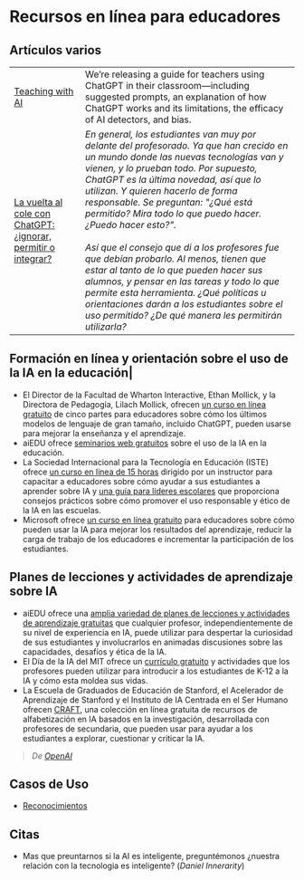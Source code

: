 # Recursos en línea para educadores

## Artículos varios

|||
|-|-|
[Teaching with AI](https://openai.com/blog/teaching-with-ai)|We’re releasing a guide for teachers using ChatGPT in their classroom—including suggested prompts, an explanation of how ChatGPT works and its limitations, the efficacy of AI detectors, and bias.
[La vuelta al cole con ChatGPT: ¿ignorar, permitir o integrar?](https://www.technologyreview.es//s/15659/la-vuelta-al-cole-con-chatgpt-ignorar-permitir-o-integrar)|*En general, los estudiantes van muy por delante del profesorado. Ya que han crecido en un mundo donde las nuevas tecnologías van y vienen, y lo prueban todo. Por supuesto, ChatGPT es la última novedad, así que lo utilizan. Y quieren hacerlo de forma responsable. Se preguntan: "¿Qué está permitido? Mira todo lo que puedo hacer. ¿Puedo hacer esto?".<br><br>Así que el consejo que di a los profesores fue que debían probarlo. Al menos, tienen que estar al tanto de lo que pueden hacer sus alumnos, y pensar en las tareas y todo lo que permite esta herramienta. ¿Qué políticas u orientaciones darán a los estudiantes sobre el uso permitido? ¿De qué manera les permitirán utilizarla?*

## Formación en línea y orientación sobre el uso de la IA en la educación|

- El Director de la Facultad de Wharton Interactive, Ethan Mollick, y la Directora de Pedagogía, Lilach Mollick, ofrecen [un curso en línea gratuito](https://www.youtube.com/watch?v=t9gmyvf7JYo) de cinco partes para educadores sobre cómo los últimos modelos de lenguaje de gran tamaño, incluido ChatGPT, pueden usarse para mejorar la enseñanza y el aprendizaje.
- aiEDU ofrece [seminarios web gratuitos](https://www.aiedu.org/professional-development) sobre el uso de la IA en la educación. 
- La Sociedad Internacional para la Tecnología en Educación (ISTE) ofrece [un curso en línea de 15 horas](https://www.iste.org/professional-development/iste-u/artificial-intelligence?_ga=2.23134010.1099058242.1691439439-445411672.1679332866&_gac=1.121550330.1688675000.Cj0KCQjw4s-kBhDqARIsAN-ipH3mR8Zqbl4LEVmCxv7EnKGYV4inHLtZfd2SA2ownUFYBN7Zh3roLtYaAgJ9EALw_wcB) dirigido por un instructor para capacitar a educadores sobre cómo ayudar a sus estudiantes a aprender sobre IA y [una guía para líderes escolares](https://craftcms-live-95s-media.iste.org/Bringing_AI_to_School-2023_07.pdf) que proporciona consejos prácticos sobre cómo promover el uso responsable y ético de la IA en las escuelas.
- Microsoft ofrece [un curso en línea gratuito](https://learn.microsoft.com/en-us/training/modules/empower-educators-explore-potential-artificial-intelligence/) para educadores sobre cómo pueden usar la IA para mejorar los resultados del aprendizaje, reducir la carga de trabajo de los educadores e incrementar la participación de los estudiantes.

## Planes de lecciones y actividades de aprendizaje sobre IA

- aiEDU ofrece una [amplia variedad de planes de lecciones y actividades de aprendizaje gratuitas](https://www.aiedu.org/teach-ai) que cualquier profesor, independientemente de su nivel de experiencia en IA, puede utilizar para despertar la curiosidad de sus estudiantes y involucrarlos en animadas discusiones sobre las capacidades, desafíos y ética de la IA.
- El Día de la IA del MIT ofrece un [currículo gratuito](https://www.dayofai.org/) y actividades que los profesores pueden utilizar para introducir a los estudiantes de K-12 a la IA y cómo esta moldea sus vidas.
- La Escuela de Graduados de Educación de Stanford, el Acelerador de Aprendizaje de Stanford y el Instituto de IA Centrada en el Ser Humano ofrecen [CRAFT](https://craft.stanford.edu/), una colección en línea gratuita de recursos de alfabetización en IA basados en la investigación, desarrollada con profesores de secundaria, que pueden usar para ayudar a los estudiantes a explorar, cuestionar y criticar la IA.

> *De [OpenAI](https://help.openai.com/en/articles/8313434-are-there-any-resources-for-educators-to-learn-more-about-ai)*

## Casos de Uso

- [Reconocimientos](ai/CdU/reconocimientos.md)
## Citas

- Mas que preuntarnos si la AI es inteligente, preguntémonos ¿nuestra relación con la tecnologia es inteligente? (*Daniel Innerarity*)
